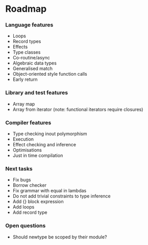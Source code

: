 # Roadmap

### Language features

- Loops
- Record types
- Effects
- Type classes
- Co-routine/async
- Algebraic data types
- Generalised match
- Object-oriented style function calls
- Early return

### Library and test features

- Array map
- Array from iterator (note: functional iterators require closures)

### Compiler features

- Type checking inout polymorphism
- Execution
- Effect checking and inference
- Optimisations
- Just in time compilation

### Next tasks

- Fix bugs
- Borrow checker
- Fix grammar with equal in lambdas
- Do not add trivial constraints to type inference
- Add {} block expression
- Add loops
- Add record type

### Open questions

- Should newtype be scoped by their module?